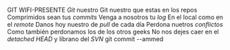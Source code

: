 GIT WIFI-PRESENTE
*Git* nuestro
Git nuestro que estas en los repos
Comprimidos sean tus *commits*
Venga a nosotros tu *log*
En el local como en el *remote*
Danos hoy nuestro de *pull* de cada día
Perdona nuetros *conflictos* 
Como también perdonamos los de los otros geeks
No nos dejes caer en el *detached HEAD*
y librano del *SVN*
git commit --ammed

